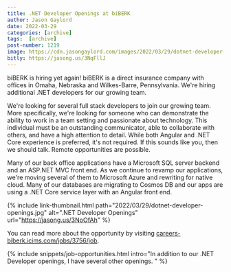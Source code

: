 ```yaml
---
title: .NET Developer Openings at biBERK
author: Jason Gaylord
date: 2022-03-29
categories: [archive]
tags:  [archive]
post-number: 1219
image: https://cdn.jasongaylord.com/images/2022/03/29/dotnet-developer-openings.jpg
bitly: https://jasong.us/3NqFllJ
---
```


biBERK is hiring yet again! biBERK is a direct insurance company with offices in Omaha, Nebraska and Wilkes-Barre, Pennsylvania. We're hiring additional .NET developers for our growing team. 

We're looking for several full stack developers to join our growing team. More specifically, we're looking for someone who can demonstrate the ability to work in a team setting and passionate about technology. This individual must be an outstanding communicator, able to collaborate with others, and have a high attention to detail. While both Angular and .NET Core experience is preferred, it's not required. If this sounds like you, then we should talk. Remote opportunities are possible.

Many of our back office applications have a Microsoft SQL server backend and an ASP.NET MVC front end. As we continue to revamp our applications, we're moving several of them to Microsoft Azure and rewriting for native cloud. Many of our databases are migrating to Cosmos DB and our apps are using a .NET Core service layer with an Angular front end. 

{% include link-thumbnail.html path="2022/03/29/dotnet-developer-openings.jpg" alt=".NET Developer Openings" url="https://jasong.us/3NoOfAh" %}

You can read more about the opportunity by visiting [careers-biberk.icims.com/jobs/3756/job](https://jasong.us/3NoOfAh).

{% include snippets/job-opportunities.html intro="In addition to our .NET Developer openings, I have several other openings. " %}